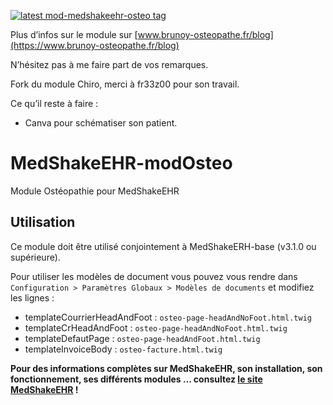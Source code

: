[![latest mod-medshakeehr-osteo tag][latest-tag]][latest-link]


[latest-tag]: https://img.shields.io/github/v/tag/marsante/MedShakeEHR-modOsteo

[latest-link]: https://github.com/marsante/MedShakeEHR-modOsteo/releases/latest

Plus d’infos sur le module sur [www.brunoy-osteopathe.fr/blog](https://www.brunoy-osteopathe.fr/blog)

N’hésitez pas à me faire part de vos remarques.

Fork du module Chiro, merci à fr33z00 pour son travail.

Ce qu’il reste à faire :

- Canva pour schématiser son patient.

# MedShakeEHR-modOsteo
Module Ostéopathie pour MedShakeEHR

## Utilisation
Ce module doit être utilisé conjointement à MedShakeERH-base (v3.1.0 ou supérieure).

Pour utiliser les modèles de document vous pouvez vous rendre dans `Configuration > Paramètres Globaux > Modèles de documents` et modifiez les lignes : 
- templateCourrierHeadAndFoot : `osteo-page-headAndNoFoot.html.twig`
- templateCrHeadAndFoot : `osteo-page-headAndNoFoot.html.twig`
- templateDefautPage : `osteo-page-headAndFoot.html.twig`
- templateInvoiceBody : `osteo-facture.html.twig`

**Pour des informations complètes sur MedShakeEHR, son installation, son fonctionnement, ses différents modules … consultez [le site MedShakeEHR](https://www.medshake.app/) !**
